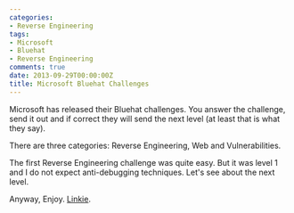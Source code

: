 ```yaml
---
categories:
- Reverse Engineering
tags:
- Microsoft
- Bluehat
- Reverse Engineering
comments: true
date: 2013-09-29T00:00:00Z
title: Microsoft Bluehat Challenges
---
```


Microsoft has released their Bluehat challenges. You answer the challenge,
 send it out and if correct they will send the next level (at least that is
what they say).

There are three categories: Reverse Engineering, Web and Vulnerabilities.

The first Reverse Engineering challenge was quite easy. But it was level 1
and I do not expect anti-debugging techniques. Let's see about the next level.

Anyway, Enjoy. [Linkie](https://www.microsoft.com/security/msrc/collaboration/bluehatchallenge.aspx).
